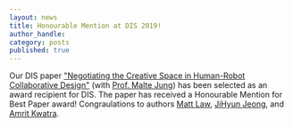 ```yaml
---
layout: news
title: Honourable Mention at DIS 2019!
author_handle: 
category: posts
published: true
---
```


Our DIS paper ["Negotiating the Creative Space in Human-Robot Collaborative Design"](/papers/hrdc-dis) (with [Prof. Malte Jung](http://mjung.infosci.cornell.edu/)) has been selected as an award recipient for DIS. The paper has received a Honourable Mention for Best Paper award! Congraulations to authors [Matt Law](/people/matthew-law), [JiHyun Jeong](/people/jihyun-jeong), and [Amrit Kwatra](/people/amrit-kwatra). 